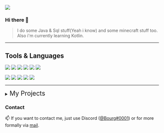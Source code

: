 ![](https://komarev.com/ghpvc/?username=B0urg&color=blue)
### Hi there 👋

> I do some Java & Sql stuff(Yeah i know) and some minecraft stuff too. Also i'm currently learning Kotlin.

---


## Tools & Languages
![](https://media.gb0.pw/gh-profile/assets/INTELLIJ_IDEA.svg) ![](https://media.gb0.pw/gh-profile/assets/GIT.svg) ![](https://media.gb0.pw/gh-profile/assets/GITHUB.svg) ![](https://media.gb0.pw/gh-profile/assets/DOCKER.svg) ![](https://media.gb0.pw/gh-profile/assets/GRADLE.svg) ![](https://media.gb0.pw/gh-profile/assets/GITLAB.svg)

![](https://media.gb0.pw/gh-profile/assets/JAVA.svg)
![](https://media.gb0.pw/gh-profile/assets/NODE.svg) ![](https://media.gb0.pw/gh-profile/assets/JAVASCRIPT.svg) ![](https://media.gb0.pw/gh-profile/assets/HTML5.svg) ![](https://media.gb0.pw/gh-profile/assets/CSS3.svg) 

---

<details>
  <summary> <span style="font-size: 1.3rem"> My Projects </span> </summary>

#### [PluginJam 2 by Devcord(2022-11)](https://github.com/B0urg/DevCord-PluginJam-2022-11)
    
    In november 2022, i contribiuted in the second PluginJam by DevCord and got 4th Place 😊.

#### [Level2Bot(2022-08)(But i think i will recode this in the futur in Kotlin of course😉)](https://github.com/B0urg/Level2Bot)

    The "official" bot of the Level2 Hackerspace Luxemburg(but it don't really works)

#### [LYRC 2022(2022-07)](https://github.com/felixgasiaux/CodeClub_LYRC_Robot_2022)

    In July 2022, I took part in the LYRIC (Luxembourg youth robotic challenge) in the Level2 Codeclub team.
  
#### PluginJam 1 by DevCord(2022-04) (Unfortunately i didn't found the repository & also don't know the ranking anymore)

   </details>


<h3> Contact </h3>
📫 If you want to contact me, just use Discord (<a href="https://discord.com/users/933699621878906921">@Bourg#0001</a>) or for more formally via <a href="mailto:contact@bourg.dev" target="_blank"> mail</a>.
